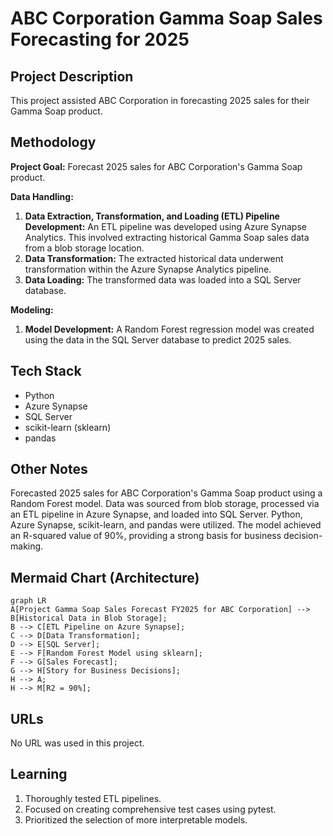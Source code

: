 # ABC Corporation Gamma Soap Sales Forecasting for 2025

## Project Description

This project assisted ABC Corporation in forecasting 2025 sales for their Gamma Soap product.

## Methodology

**Project Goal:** Forecast 2025 sales for ABC Corporation's Gamma Soap product.

**Data Handling:**

1. **Data Extraction, Transformation, and Loading (ETL) Pipeline Development:** An ETL pipeline was developed using Azure Synapse Analytics. This involved extracting historical Gamma Soap sales data from a blob storage location.
2. **Data Transformation:** The extracted historical data underwent transformation within the Azure Synapse Analytics pipeline.
3. **Data Loading:** The transformed data was loaded into a SQL Server database.

**Modeling:**

1. **Model Development:** A Random Forest regression model was created using the data in the SQL Server database to predict 2025 sales.


## Tech Stack

* Python
* Azure Synapse
* SQL Server
* scikit-learn (sklearn)
* pandas

## Other Notes

Forecasted 2025 sales for ABC Corporation's Gamma Soap product using a Random Forest model. Data was sourced from blob storage, processed via an ETL pipeline in Azure Synapse, and loaded into SQL Server. Python, Azure Synapse, scikit-learn, and pandas were utilized. The model achieved an R-squared value of 90%, providing a strong basis for business decision-making.

## Mermaid Chart (Architecture)

```mermaid
graph LR
A[Project Gamma Soap Sales Forecast FY2025 for ABC Corporation] --> B[Historical Data in Blob Storage];
B --> C[ETL Pipeline on Azure Synapse];
C --> D[Data Transformation];
D --> E[SQL Server];
E --> F[Random Forest Model using sklearn];
F --> G[Sales Forecast];
G --> H[Story for Business Decisions];
H --> A;
H --> M[R2 = 90%];
```

## URLs

No URL was used in this project.

## Learning

1. Thoroughly tested ETL pipelines.
2. Focused on creating comprehensive test cases using pytest.
3. Prioritized the selection of more interpretable models.